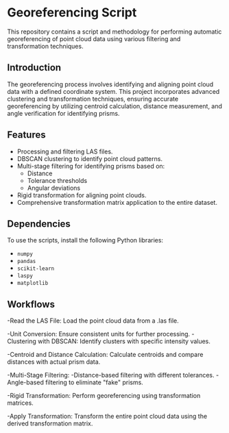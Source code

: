# Georeferencing Script

This repository contains a script and methodology for performing automatic georeferencing of point cloud data using various filtering and transformation techniques.

## Introduction
The georeferencing process involves identifying and aligning point cloud data with a defined coordinate system. This project incorporates advanced clustering and transformation techniques, ensuring accurate georeferencing by utilizing centroid calculation, distance measurement, and angle verification for identifying prisms.

## Features
- Processing and filtering LAS files.
- DBSCAN clustering to identify point cloud patterns.
- Multi-stage filtering for identifying prisms based on:
  - Distance
  - Tolerance thresholds
  - Angular deviations
- Rigid transformation for aligning point clouds.
- Comprehensive transformation matrix application to the entire dataset.

## Dependencies
To use the scripts, install the following Python libraries:
- `numpy`
- `pandas`
- `scikit-learn`
- `laspy`
- `matplotlib`


## Workflows
-Read the LAS File: Load the point cloud data from a .las file.

-Unit Conversion: Ensure consistent units for further processing.
-Clustering with DBSCAN: Identify clusters with specific intensity values.

-Centroid and Distance Calculation: Calculate centroids and compare distances with actual prism data.

-Multi-Stage Filtering:
  -Distance-based filtering with different tolerances.
  -Angle-based filtering to eliminate "fake" prisms.
  
-Rigid Transformation: Perform georeferencing using transformation matrices.

-Apply Transformation: Transform the entire point cloud data using the derived transformation matrix.

